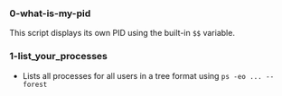 ### 0-what-is-my-pid
This script displays its own PID using the built-in `$$` variable.
### 1-list_your_processes
- Lists all processes for all users in a tree format using `ps -eo ... --forest`
